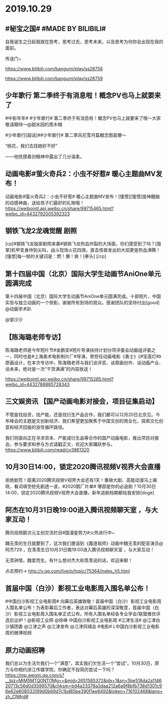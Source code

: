# 2019.10.29

## #秘宝之国# #MADE BY BILIBILI# 

自我诞生之日起我就在思考，思考过去，思考未来，以及思考为何你会出现在我的面前。

传送门~

https://www.bilibili.com/bangumi/play/ss28756

https://www.bilibili.com/bangumi/play/ss28759
## 少年歌行 第二季终于有消息啦！概念PV也马上就要来了

#中影年年# #少年歌行# 第二季终于有消息啦！概念PV也马上就要来了哦～大家敬请期待～@甜水园的周木楠 

#少年歌行[超话]##少年歌行# 第二季风花雪月篇概念图首爆～

“桃花，我们去找她好不好”

——他抚摸着剑眼神中露出了几分温柔。
## 动画电影#萤火奇兵2：小虫不好惹# 暖心主题曲MV发布！

动画电影#萤火奇兵2：小虫不好惹# 暖心主题曲MV发布！[憧憬][憧憬]提神醒脑的动感神曲，送给孩子们最好的礼物哦！ https://weibointl.api.weibo.cn/share/99715465.html?weibo_id=4432792005392323
## 钢铁飞龙2龙魂觉醒 剧照

[cp]#钢铁飞龙独家剧照来袭#钢铁飞龙热血炸裂的大场面，你们感受到了吗？[鼓掌]机甲变身帅到尖叫，战斗现场火花四溅，直击怪兽发出的大招更是热血沸腾！[憧憬]每一帧的关键词是：燃！爆！爽！[拳头] [/cp]
## 第十四届中国（北京）国际大学生动画节AniOne单元圆满完成

第十四届中国（北京）国际大学生动画节AniOne单元圆满完成。十部短片，中国实验与独立动画的一个侧影。谢谢所有到场的观众。感谢团队的坚持付出[good] @动画学术趴

@邹沙沙
## 【陈海璐老师专访】

陈海璐老师是今年短片节#金鹏奖#短片导演扶持计划分项评委会动画组评委之一，同时也是#上海美术电影制片厂#导演，曾担任动画电影《勇士》《#宝莲灯#》原画设计，在本次专访中，陈海璐老师与我们谈评奖、谈原画创作、谈动画产业、谈未来，绝对是一次“干货满满”的内容放送！

https://weibointl.api.weibo.cn/share/99715285.html?weibo_id=4432788885728343
## 三文娱资讯 【国产动画电影对接会，项目征集启动】

不管是找投资，找产能，还是找衍生产品合作，我们都可以12月20日北京见。今年峰会的主题是文创新经济，我们希望更加聚焦于中国文创的商业化，探索文化创意和经济回报的良性循环路径。

我们将面向正在寻求资本、产能或衍生品等合作的国产动画电影，推出项目对接会。参与要求和参与方式请戳正文，欢迎大家踊跃参与。  https://www.bilibili.com/read/cv3861320
## 10月30日14:00，锁定2020腾讯视频V视界大会直播

拒绝剧荒！距离2020腾讯视频V视界大会还有1天！重磅大剧、高能动漫马上揭晓，看词填空抢先剧透一波，#2020鹅厂片单# 哪部是你的必追剧？10月30日14:00，锁定2020腾讯视频V视界大会直播，新年追剧档期都给我安排[doge]
## 阿杰在10月31日晚19:00进入腾讯视频聊天室 ，与大家互动！

腾讯视频鹅次元主创交流栏目#国漫星势力#火热进行中~

魏无羡的生日就要到了，这次我们邀请到《魔道祖师》动画中魏无羡的配音演员@阿杰729  ，在羡羡生日10月31日晚19:00进入腾讯视频聊天室 ，与大家互动！

无羡钟情，魏爱而生。有什么想对杰大和羡羡说的话，欢迎来聊！

点击预约→ http://v.qq.com/live/p/topic/75364/index_h5.html

## 首届中国（白沙）影视工业电影周入围名单公布！

#中国白沙影视工业电影周# 向幕后英雄致敬！首届中国（白沙）影视工业电影周入围名单公布！为表彰幕后工作者，表达对幕后英雄的深深敬意，首届中国（白沙）影视工业电影周入围名单正式公布。所有入围名单经各专业学会/联盟推优评选后出炉！@影视工业网 @徐峥 中国白沙影视工业电影周  #江津生活# @江津白沙镇团委 @江津之声 @江津发布 @江津同城会 #电影# L中国白沙影视工业电影周的微博视频
## 原力动画招聘

我们总以为生活欠我们一个“满意”，其实我们欠生活一个“尝试”。10月30日，原力与你相约浙江传媒学院，你确定不投简历尝试一下吗？  https://mp.weixin.qq.com/s?__biz=MjM5MTQ0NTI1Mg==&mid=2651585372&idx=1&sn=5be518da2a114620713c56d0d3599570&chksm=bd4a23378a3daa212a6a9f8bfb738d1301c96e62e608033199d0b69d7c1bd85be390f1ee6492&token=716102468&lang=zh_CN#rd#
 
